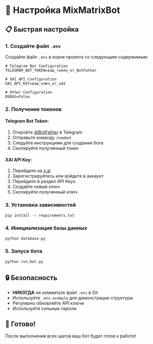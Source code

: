 # 🔧 Настройка MixMatrixBot

## 📋 Быстрая настройка

### 1. Создайте файл `.env`
Создайте файл `.env` в корне проекта со следующим содержимым:

```env
# Telegram Bot Configuration
TELEGRAM_BOT_TOKEN=ваш_токен_от_BotFather

# XAI API Configuration
XAI_API_KEY=ваш_ключ_от_xAI

# Other Configuration
DEBUG=False
```

### 2. Получение токенов

#### Telegram Bot Token:
1. Откройте [@BotFather](https://t.me/BotFather) в Telegram
2. Отправьте команду `/newbot`
3. Следуйте инструкциям для создания бота
4. Скопируйте полученный токен

#### XAI API Key:
1. Перейдите на [x.ai](https://x.ai/)
2. Зарегистрируйтесь или войдите в аккаунт
3. Перейдите в раздел API Keys
4. Создайте новый ключ
5. Скопируйте полученный ключ

### 3. Установка зависимостей
```bash
pip install -r requirements.txt
```

### 4. Инициализация базы данных
```bash
python database.py
```

### 5. Запуск бота
```bash
python run_bot.py
```

## 🔒 Безопасность

- **НИКОГДА** не коммитьте файл `.env` в Git
- Используйте `.env.example` для демонстрации структуры
- Регулярно обновляйте API ключи
- Используйте сильные пароли

## 🚀 Готово!

После выполнения всех шагов ваш бот будет готов к работе!

